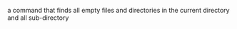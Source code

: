  a command that finds all empty files and directories in the current directory and all sub-directory
